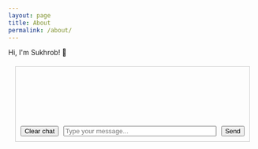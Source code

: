 ```yaml
---
layout: page
title: About
permalink: /about/
---
```


Hi, I'm Sukhrob! 👋

<div id="chat-container">
  <div id="chat-messages"></div>
  <div id="input-container">
    <button id="clear-button">Clear chat</button>
    <input type="text" id="user-input" placeholder="Type your message...">
    <button id="send-button">Send</button>
  </div>
</div>

<script>
  const chatMessages = document.getElementById('chat-messages');
  const userInput = document.getElementById('user-input');
  const sendButton = document.getElementById('send-button');
  const clearButton = document.getElementById('clear-button');

  let messages = [];

  function addMessage(role, content) {
    const messageElement = document.createElement('div');
    messageElement.classList.add(role);
    messageElement.textContent = content;
    chatMessages.appendChild(messageElement);
  }

  async function sendMessage() {
    const userMessage = userInput.value;
    addMessage('user', userMessage);
    userInput.value = '';

    messages.push({role: "user", content: userMessage});

    const response = await fetch('https://ubiquitous-platypus-096596.netlify.app/.netlify/functions/langbase-proxy', {
      method: 'POST',
      headers: {
        'Content-Type': 'application/json'
      },
      body: JSON.stringify({ messages: messages })
    });

    const data = await response.json();
    const assistantMessage = data.completion;

    messages.push({role: "assistant", content: assistantMessage});
    addMessage('assistant', assistantMessage);
  }

  sendButton.addEventListener('click', sendMessage);
  userInput.addEventListener('keydown', (event) => {
    if (event.key === 'Enter') {
      sendMessage();
    }
  });

  clearButton.addEventListener('click', () => {
    messages = [];
    while (chatMessages.firstChild) {
      chatMessages.removeChild(chatMessages.firstChild);
    }
  });
</script>

<style>
  #chat-container {
    border: 1px solid #ccc;
    padding: 10px;
    width: 90%;
    margin: 20px auto;
    display: flex;
    flex-direction: column;
  }

  #chat-messages {
    min-height: 100px;
    margin-bottom: 10px;
  }

  #input-container {
    display: flex;
    align-items: center;
    gap: 10px;
  }

  #user-input {
    flex: 1; 
  }

  #clear-button {
    white-space: nowrap;
  }

  .user {
    text-align: right;
    color: blue;
  }

  .assistant {
    text-align: left;
    color: green;
  }
</style>